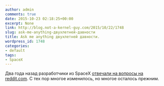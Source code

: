 ```yaml
---
author: admin
comments: true
date: 2015-10-23 02:18:25+00:00
excerpt: None
link: http://blog.not-a-kernel-guy.com/2015/10/22/1748
slug: ask-me-anything-двухлетней-давности
title: Ask me anything двухлетней давности.
wordpress_id: 1748
categories:
- default
tags:
- SpaceX
---
```


Два года назад разработчики из SpaceX [отвечали на вопросы на reddit.com](https://www.reddit.com/r/IAmA/comments/1853ap/we_are_spacex_software_engineers_we_launch/). С тех пор многое изменилось, но многое осталось прежним.
